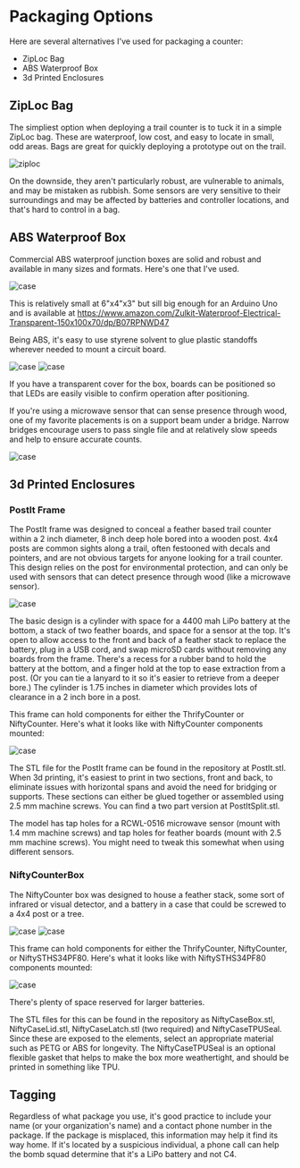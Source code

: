 # Packaging Options

Here are several alternatives I've used for packaging a counter:

- ZipLoc Bag
- ABS Waterproof Box
- 3d Printed Enclosures

## ZipLoc Bag

The simpliest option when deploying a trail counter is to tuck it in a simple ZipLoc bag. These are waterproof, low cost, and easy to locate in small, odd areas. 
Bags are great for quickly deploying a prototype out on the trail. 

![ziploc](/assets/images/ziploc.jpg)

On the downside, they aren't particularly robust, are vulnerable to animals, and may be mistaken as rubbish. Some sensors are very sensitive to their surroundings
and may be affected by batteries and controller locations, and that's hard to control in a bag. 

## ABS Waterproof Box

Commercial ABS waterproof junction boxes are solid and robust and available in many sizes and formats. Here's one that I've used.

![case](/assets/images/exposurecase.jpg)

This is relatively small at 6"x4"x3" but sill big enough for an Arduino Uno and is available at https://www.amazon.com/Zulkit-Waterproof-Electrical-Transparent-150x100x70/dp/B07RPNWD47

Being ABS, it's easy to use styrene solvent to glue plastic standoffs wherever needed to mount a circuit board.

![case](/assets/images/exposurecasesensor.jpg)
![case](/assets/images/exposurecaseclosed.jpg)

If you have a transparent cover for the box, boards can be positioned so that LEDs are easily visible to confirm operation after positioning.

If you're using a microwave sensor that can sense presence through wood, one of my favorite placements is on a support beam under a bridge. Narrow bridges encourage
users to pass single file and at relatively slow speeds and help to ensure accurate counts.

![case](/assets/images/exposurecasebridge.jpg)


## 3d Printed Enclosures

### PostIt Frame

The PostIt frame was designed to conceal a feather based trail counter within a 2 inch diameter, 8 inch deep hole bored into a wooden post. 4x4 posts are common
sights along a trail, often festooned with decals and pointers, and are not obvious targets for anyone looking for a trail counter. This design relies on the 
post for environmental protection, and can only be used with sensors that can detect presence through wood (like a microwave sensor). 

![case](/assets/images/NiftyCounterPost.jpg)

The basic design is a cylinder with space for a 4400 mah LiPo battery at the bottom, a stack of two feather boards, and space for a sensor at the top. It's open to allow access 
to the front and back of a feather stack to replace the battery, plug in a USB cord, and swap microSD cards without removing any boards from the frame. There's a 
recess for a rubber band to hold the battery at the bottom, and a finger hold at the top to ease extraction from a post. (Or you can tie a lanyard to it so it's easier to retrieve from a deeper bore.) The cylinder is 1.75 inches in diameter which provides lots of clearance in a 2 inch bore in a post. 

This frame can hold components for either the ThrifyCounter or NiftyCounter. Here's what it looks like with NiftyCounter components mounted:

![case](/assets/images/FeatherComponentFramePrototype.jpg)

The STL file for the PostIt frame can be found in the repository at PostIt.stl. When 3d printing, it's easiest to print in two sections, front and back, to eliminate
issues with horizontal spans and avoid the need for bridging or supports. These sections can either be glued together or assembled using 2.5 mm machine screws. 
You can find a two part version at PostItSplit.stl. 

The model has tap holes for a RCWL-0516 microwave sensor (mount with 1.4 mm machine screws) and tap holes for feather boards (mount with 2.5 mm machine screws). You
might need to tweak this somewhat when using different sensors.

### NiftyCounterBox

The NiftyCounter box was designed to house a feather stack, some sort of infrared or visual detector, and a battery in a case that could be screwed to a 4x4 post or a tree. 

![case](/assets/images/NiftyCaseClosed.jpg)
![case](/assets/images/NiftyCaseTree.jpg)

This frame can hold components for either the ThrifyCounter, NiftyCounter, or NiftySTHS34PF80. Here's what it looks like with NiftySTHS34PF80 components mounted:

![case](/assets/images/NiftyCaseOpen.jpg)

There's plenty of space reserved for larger batteries.

The STL files for this can be found in the repository as NiftyCaseBox.stl, NiftyCaseLid.stl, NiftyCaseLatch.stl (two required) and NiftyCaseTPUSeal. Since these are exposed to the elements, select an appropriate material such as PETG or ABS for longevity. The NiftyCaseTPUSeal is an optional flexible gasket that helps to make the box more weathertight, and should be printed in something like TPU. 



## Tagging

Regardless of what package you use, it's good practice to include your name (or your organization's name) and a contact phone number in the package. If the 
package is misplaced, this information may help it find its way home. If it's located by a suspicious individual, a phone call can help the bomb squad determine that 
it's a LiPo battery and not C4. 

